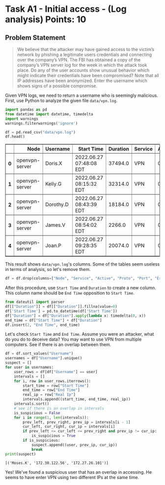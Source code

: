 # Task A1 - Initial access - (Log analysis) Points: 10

## Problem Statement

> We believe that the attacker may have gained access to the victim’s network by phishing a legitimate users credentials and connecting over the company’s VPN. The FBI has obtained a copy of the company’s VPN server log for the week in which the attack took place. Do any of the user accounts show unusual behavior which might indicate their credentials have been compromised?
> Note that all IP addresses have been anonymized.
> Enter the username which shows signs of a possible compromise.

Given VPN logs, we need to return a username who is seemingly malicious.
First, use Python to analyze the given file `data/vpn.log`.


```python
import pandas as pd
from datetime import datetime, timedelta
import warnings
warnings.filterwarnings('ignore')
```


```python
df = pd.read_csv("data/vpn.log")
df.head()
```




<div>
<style scoped>
    .dataframe tbody tr th:only-of-type {
        vertical-align: middle;
    }

    .dataframe tbody tr th {
        vertical-align: top;
    }

    .dataframe thead th {
        text-align: right;
    }
</style>
<table border="1" class="dataframe">
  <thead>
    <tr style="text-align: right;">
      <th></th>
      <th>Node</th>
      <th>Username</th>
      <th>Start Time</th>
      <th>Duration</th>
      <th>Service</th>
      <th>Active</th>
      <th>Auth</th>
      <th>Real Ip</th>
      <th>Vpn Ip</th>
      <th>Proto</th>
      <th>Port</th>
      <th>Bytes Total</th>
      <th>Error</th>
    </tr>
  </thead>
  <tbody>
    <tr>
      <th>0</th>
      <td>openvpn-server</td>
      <td>Doris.X</td>
      <td>2022.06.27 07:48:08 EDT</td>
      <td>37494.0</td>
      <td>VPN</td>
      <td>0</td>
      <td>1</td>
      <td>172.28.168.133</td>
      <td>10.128.20.108</td>
      <td>UDP</td>
      <td>1194</td>
      <td>2.030863e+09</td>
      <td>NaN</td>
    </tr>
    <tr>
      <th>1</th>
      <td>openvpn-server</td>
      <td>Kelly.G</td>
      <td>2022.06.27 08:15:32 EDT</td>
      <td>32314.0</td>
      <td>VPN</td>
      <td>0</td>
      <td>1</td>
      <td>172.19.185.189</td>
      <td>10.128.20.194</td>
      <td>UDP</td>
      <td>1194</td>
      <td>2.363123e+09</td>
      <td>NaN</td>
    </tr>
    <tr>
      <th>2</th>
      <td>openvpn-server</td>
      <td>Dorothy.D</td>
      <td>2022.06.27 08:43:39 EDT</td>
      <td>18184.0</td>
      <td>VPN</td>
      <td>0</td>
      <td>1</td>
      <td>172.22.90.19</td>
      <td>10.128.20.43</td>
      <td>UDP</td>
      <td>1194</td>
      <td>2.009805e+09</td>
      <td>NaN</td>
    </tr>
    <tr>
      <th>3</th>
      <td>openvpn-server</td>
      <td>James.V</td>
      <td>2022.06.27 08:54:02 EDT</td>
      <td>2266.0</td>
      <td>VPN</td>
      <td>0</td>
      <td>1</td>
      <td>172.25.206.19</td>
      <td>10.128.20.78</td>
      <td>UDP</td>
      <td>1194</td>
      <td>1.379042e+08</td>
      <td>NaN</td>
    </tr>
    <tr>
      <th>4</th>
      <td>openvpn-server</td>
      <td>Joan.P</td>
      <td>2022.06.27 09:28:35 EDT</td>
      <td>20074.0</td>
      <td>VPN</td>
      <td>0</td>
      <td>1</td>
      <td>172.23.234.95</td>
      <td>10.128.20.106</td>
      <td>UDP</td>
      <td>1194</td>
      <td>1.318902e+09</td>
      <td>NaN</td>
    </tr>
  </tbody>
</table>
</div>



This result shows `data/vpn.log`'s columns.
Some of the tables seem useless in terms of analysis, so let's remove them.


```python
df = df.drop(columns=["Node", "Service", "Active", "Proto", "Port", "Error"])
```

After this procedure, use `Start Time` and `Duration` to create a new column.
This column name should be `End Time` opposition to `Start Time`.


```python
from dateutil import parser
df[["Duration"]] = df[["Duration"]].fillna(value=0)
df['Start Time'] = pd.to_datetime(df['Start Time'])
df["Duration"] = df["Duration"].apply(lambda x: timedelta(0, x))
end_time = df["Start Time"] + df["Duration"]
df.insert(2, "End Time", end_time)
```

Let's check `Start Time` and `End Time`.
Assume you were an attacker, what do you do to deceive data? You may want to use VPN from multiple computers. See if there is an overlap between them.


```python
df = df.sort_values("Username")
usernames = df["Username"].unique()
suspect = []
for user in usernames:
    user_rows = df[df["Username"] == user]
    intervals = []
    for i, row in user_rows.iterrows():
        start_time = row["Start Time"]
        end_time = row["End Time"]
        real_ip = row["Real Ip"]
        intervals.append((start_time, end_time, real_ip))
    intervals.sort()
    # see if there is an overlap in intervals
    is_suspicious = False
    for i in range(1, len(intervals)):
        prev_left, prev_right, prev_ip = intervals[i - 1]
        cur_left, cur_right, cur_ip = intervals[i]
        if prev_left <= cur_left <= prev_right and prev_ip != cur_ip:
            is_suspicious = True
        if is_suspicious:
            suspect.append((user, prev_ip, cur_ip))
            break
print(suspect)
```

    [('Moses.K', '172.30.122.56', '172.27.26.101')]


Yes! We've found a suspicious user that has an overlap in accessing.
He seems to have enter VPN using two different IPs at the same time.
